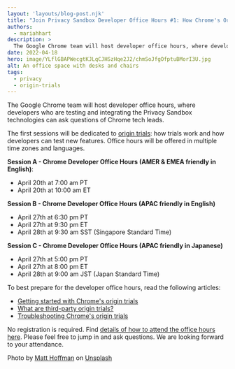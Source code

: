 ```yaml
---
layout: 'layouts/blog-post.njk'
title: "Join Privacy Sandbox Developer Office Hours #1: How Chrome's Origin Trials Work"
authors:
  - mariahhart
description: >
  The Google Chrome team will host developer office hours, where developers who are testing and integrating the Privacy Sandbox technologies can ask questions of Chrome tech leads. The first sessions will be dedicated to origin trials.
date: 2022-04-18
hero: image/YLflGBAPWecgtKJLqCJHSzHqe2J2/chmSoJfgOfptuBMorI3U.jpg
alt: An office space with desks and chairs
tags:
  - privacy
  - origin-trials
---
```


The Google Chrome team will host developer office hours, where developers who
are testing and integrating the Privacy Sandbox technologies can ask questions
of Chrome tech leads. 

The first sessions will be dedicated to [origin trials](/blog/origin-trials/):
how trials work and how developers can test new features. Office hours will be
offered in multiple time zones and languages.

**Session A - Chrome Developer Office Hours (AMER & EMEA friendly in English)**:
* April 20th at 7:00 am PT
* April 20th at 10:00 am ET

**Session B - Chrome Developer Office Hours (APAC friendly in English)**
* April 27th at 6:30 pm PT
* April 27th at 9:30 pm ET
* April 28th at 9:30 am SST (Singapore Standard Time)

**Session C - Chrome Developer Office Hours (APAC friendly in Japanese)**
* April 27th at 5:00 pm PT
* April 27th at 8:00 pm ET
* April 28th at 9:00 am JST (Japan Standard Time)

To best prepare for the developer office hours, read the following articles:

* [Getting started with Chrome's origin
  trials](http://developer.chrome.com/blog/origin-trials)
* [What are third-party origin
  trials?](http://developer.chrome.com/blog/third-party-origin-trials)
* [Troubleshooting Chrome's origin
  trials](http://developer.chrome.com/blog/origin-trial-troubleshooting)

No registration is required. Find [details of how to attend the office hours
here](https://docs.google.com/document/d/14GNexALd7dLBJe-MdLFuAjiZI3EhfNvk8zTs5Ct6nnM/edit#).
Please feel free to jump in and ask questions. We are looking forward to your
attendance.

Photo by [Matt
Hoffman](https://unsplash.com/@__matthoffman__?utm_source=unsplash&utm_medium=referral&utm_content=creditCopyText)
on
[Unsplash](https://unsplash.com/s/photos/office-hours?utm_source=unsplash&utm_medium=referral&utm_content=creditCopyText)
